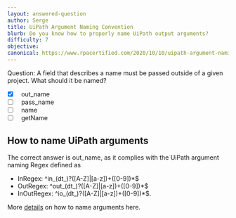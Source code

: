 ```yaml
---
layout: answered-question
author: Serge
title: UiPath Argument Naming Convention
blurb: Do you know how to properly name UiPath output arguments?
difficulty: 7
objective: 
canonical: https://www.rpacertified.com/2020/10/10/uipath-argument-naming-convention.html
---
```


Question: A field that describes a name must be passed outside of a given project. What should it be named?

- [x] &nbsp;  out_name
- [ ] &nbsp;  pass_name
- [ ] &nbsp;  name
- [ ] &nbsp;  getName

## How to name UiPath arguments

The correct answer is out_name, as it complies with the UiPath argument naming Regex defined as

- InRegex: ^in_(dt_)?([A-Z]|[a-z])+([0-9])*$
- OutRegex: ^out_(dt_)?([A-Z]|[a-z])+([0-9])*$
- InOutRegex: ^io_(dt_)?([A-Z]|[a-z])+([0-9])*$.


More  [details](https://docs.uipath.com/studio/v2019/docs/st-nmg-002) on how to name arguments here.

